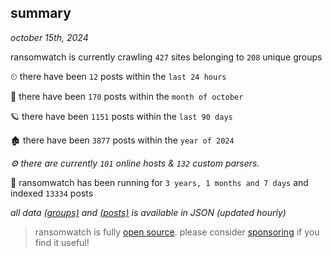 
## summary
_october 15th, 2024_

ransomwatch is currently crawling `427` sites belonging to `208` unique groups

⏲ there have been `12` posts within the `last 24 hours`

🦈 there have been `170` posts within the `month of october`

🪐 there have been `1151` posts within the `last 90 days`

🏚 there have been `3877` posts within the `year of 2024`

_⚙️ there are currently `101` online hosts & `132` custom parsers._

🦕 ransomwatch has been running for `3 years, 1 months and 7 days` and indexed `13334` posts

_all data  [(groups)](http://ransomwhat.telemetry.ltd/groups) and [(posts)](http://ransomwhat.telemetry.ltd/posts) is available in JSON (updated hourly)_

> ransomwatch is fully [open source](https://github.com/joshhighet/ransomwatch#ransomwatch--). please consider [sponsoring](https://github.com/sponsors/joshhighet) if you find it useful!
